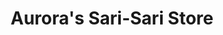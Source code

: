 ---
title: "Aurora's Sari-Sari Store"
url: /san-pablo/auroras-sari-sari-store/
shop: Lebensmittel
---